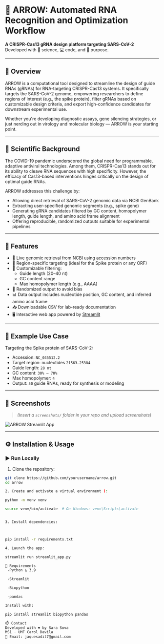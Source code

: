 # 🏹 ARROW: Automated RNA Recognition and Optimization Workflow

**A CRISPR-Cas13 gRNA design platform targeting SARS-CoV-2**  
Developed with 🧠 science, 💻 code, and 🧬 purpose.

---

## 📖 Overview

ARROW is a computational tool designed to streamline the design of guide RNAs (gRNAs) for RNA-targeting CRISPR-Cas13 systems. It specifically targets the SARS-CoV-2 genome, empowering researchers to define regions of interest (e.g., the spike protein), filter gRNAs based on customizable design criteria, and export high-confidence candidates for downstream experimental use.

Whether you're developing diagnostic assays, gene silencing strategies, or just nerding out in virology and molecular biology — ARROW is your starting point.

---

## 🧠 Scientific Background

The COVID-19 pandemic underscored the global need for programmable, adaptive antiviral technologies. Among them, CRISPR-Cas13 stands out for its ability to cleave RNA sequences with high specificity. However, the efficacy of Cas13-based interventions hinges critically on the design of optimal guide RNAs.

ARROW addresses this challenge by:

- Allowing direct retrieval of SARS-CoV-2 genomic data via NCBI GenBank
- Extracting user-specified genomic segments (e.g., spike gene)
- Generating gRNA candidates filtered by GC content, homopolymer length, guide length, and amino acid frame alignment
- Offering reproducible, randomized outputs suitable for experimental pipelines

---

## 🚀 Features

- 🔬 Live genomic retrieval from NCBI using accession numbers
- 🎯 Region-specific targeting (ideal for the Spike protein or any ORF)
- 🧪 Customizable filtering:
  - Guide length (20–40 nt)
  - GC content range
  - Max homopolymer length (e.g., AAAA)
- 🔄 Randomized output to avoid bias
- 📊 Data output includes nucleotide position, GC content, and inferred amino acid frame
- 📥 Downloadable CSV for lab-ready documentation
- 🖥️ Interactive web app powered by [Streamlit](https://streamlit.io)

---

## 🧪 Example Use Case

Targeting the Spike protein of SARS-CoV-2:

- Accession: `NC_045512.2`
- Target region: nucleotides `21563–25384`
- Guide length: `28 nt`
- GC content: `30% – 70%`
- Max homopolymer: `4`
- Output: `50` guide RNAs, ready for synthesis or modeling

---

## 📸 Screenshots

> _(Insert a `screenshots/` folder in your repo and upload screenshots)_

![ARROW Streamlit App](screenshots/arrow_demo.png)

---

## ⚙️ Installation & Usage

### ▶️ Run Locally

1. Clone the repository:
```bash
git clone https://github.com/yourusername/arrow.git
cd arrow

2. Create and activate a virtual environment ):

python -m venv venv

source venv/bin/activate  # On Windows: venv\Scripts\activate


3. Install dependencies:



pip install -r requirements.txt

4. Launch the app:

streamlit run streamlit_app.py

🧬 Requirements
 -Python ≥ 3.9

 -Streamlit

 -Biopython

 -pandas

Install with:

pip install streamlit biopython pandas

📫 Contact
Developed with ❤️ by Sara Sova
MS1 · UMF Carol Davila
📧 Email: jaquesadit7@gmail.com
